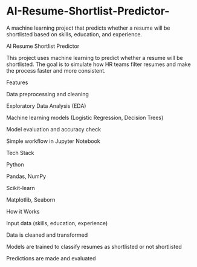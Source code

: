 # AI-Resume-Shortlist-Predictor-
A machine learning project that predicts whether a resume will be shortlisted based on skills, education, and experience.


AI Resume Shortlist Predictor

This project uses machine learning to predict whether a resume will be shortlisted.
The goal is to simulate how HR teams filter resumes and make the process faster and more consistent.

Features

Data preprocessing and cleaning

Exploratory Data Analysis (EDA)

Machine learning models (Logistic Regression, Decision Trees)

Model evaluation and accuracy check

Simple workflow in Jupyter Notebook

Tech Stack

Python

Pandas, NumPy

Scikit-learn

Matplotlib, Seaborn

How it Works

Input data (skills, education, experience)

Data is cleaned and transformed

Models are trained to classify resumes as shortlisted or not shortlisted

Predictions are made and evaluated
